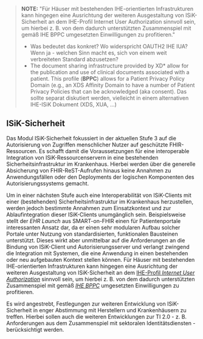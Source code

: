 > **NOTE:** "Für Häuser mit bestehenden IHE-orientierten Infrastrukturen kann hingegen eine Ausrichtung der weiteren Ausgestaltung von ISiK-Sicherheit an dem IHE-Profil Internet User Authorization sinnvoll sein, um hierbei z. B. von dem dadurch unterstützten Zusammenspiel mit gemäß IHE BPPC umgesetzten Einwilligungen zu profitieren."
> * Was bedeutet das konkret? Wo widerspricht OAUTH2 IHE IUA? Wenn ja - welchen Sinn macht es, sich von einem weit verbreiteten Standard abzusetzen?
> * The document sharing infrastructure provided by XD* allow for the publication and use of clinical documents associated with a patient. This profile (**BPPC**) allows for a Patient Privacy Policy Domain (e.g., an XDS Affinity Domain to have a number of Patient Privacy Policies that can be acknowledged (aka consent). Das sollte separat diskutiert werden, vielleicht in einem alternativen IHE-ISiK Dokument (XDS, XUA, ...)  


## ISiK-Sicherheit

Das Modul ISiK-Sicherheit fokussiert in der aktuellen Stufe 3 auf die Autorisierung von Zugriffen menschlicher Nutzer auf geschützte FHIR-Ressourcen. Es schafft damit die Voraussetzungen für eine interoperable Integration von ISiK-Ressourcenservern in eine bestehenden Sicherheitsinfrastruktur im Krankenhaus. Hierbei werden über die generelle Absicherung von FHIR-ReST-Aufrufen hinaus keine Annahmen zu Anwendungsfällen oder den Deployments der logischen Komponenten des Autorisierungssystems gemacht. 

Um in einer nächsten Stufe auch eine Interoperabilität von ISiK-Clients mit einer (bestehenden) Sicherheitsinfrastruktur im Krankenhaus herzustellen, werden jedoch bestimmte Annahmen zum Einsatzkontext und zur Ablaufintegration dieser ISiK-Clients unumgänglich sein. Beispielsweise stellt der _EHR Launch_ aus SMART-on-FHIR einen für Patientenportale interessanten Ansatz dar, da er einen sehr modularen Aufbau solcher Portale unter Nutzung von standardisierten, funktionalen Bausteinen unterstützt. Dieses wirkt aber unmittelbar auf die Anforderungen an die Bindung von ISiK-Client und Autorisierungsserver und verlangt zwingend die Integration mit Systemen, die eine Anwendung in einen bestehenden oder neu aufgebauten Kontext stellen können. Für Häuser mit bestehenden IHE-orientierten Infrastrukturen kann hingegen eine Ausrichtung der weiteren Ausgestaltung von ISiK-Sicherheit an dem [IHE-Profil _Internet User Authorization_](https://profiles.ihe.net/ITI/IUA/index.html) sinnvoll sein, um hierbei z. B. von dem dadurch unterstützten Zusammenspiel mit gemäß [_IHE BPPC_](https://profiles.ihe.net/ITI/TF/Volume1/ch-19.html) umgesetzten Einwilligungen zu profitieren. 

Es wird angestrebt, Festlegungen zur weiteren Entwicklung von ISiK-Sicherheit in enger Abstimmung mit Herstellern und Krankenhäusern zu treffen. Hierbei sollen auch die weiteren Entwicklungen zur TI 2.0 - z. B. Anforderungen aus dem Zusammenspiel mit sektoralen Identitätsdiensten - berücksichtigt werden.
